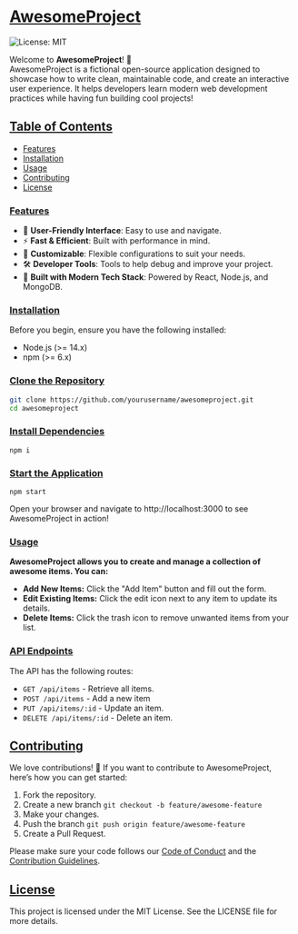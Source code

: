 # <ins>AwesomeProject</ins>

![License: MIT](https://img.shields.io/badge/License-MIT-yellow.svg)

Welcome to **AwesomeProject**! 🎉  
AwesomeProject is a fictional open-source application designed to showcase how to write clean, maintainable code, and create an interactive user experience. It helps developers learn modern web development practices while having fun building cool projects!

## <ins>Table of Contents</ins>

- [Features](#features)
- [Installation](#installation)
- [Usage](#usage)
- [Contributing](#contributing)
- [License](#license)

### <ins>Features</ins>

- 🌟 **User-Friendly Interface**: Easy to use and navigate.
- ⚡ **Fast & Efficient**: Built with performance in mind.
- 🔧 **Customizable**: Flexible configurations to suit your needs.
- 🛠️ **Developer Tools**: Tools to help debug and improve your project.
- 🚀 **Built with Modern Tech Stack**: Powered by React, Node.js, and MongoDB.

### <ins>Installation</ins>

Before you begin, ensure you have the following installed:

- Node.js (>= 14.x)
- npm (>= 6.x)

### <ins>Clone the Repository</ins>

```bash
git clone https://github.com/yourusername/awesomeproject.git
cd awesomeproject
```

### <ins>Install Dependencies</ins>
```
npm i 
```
### <ins>Start the Application</ins>
```
npm start
```
Open your browser and navigate to http://localhost:3000 to see AwesomeProject in action!

### <ins>Usage</ins>

**AwesomeProject allows you to create and manage a collection of awesome items. You can:**

 - **Add New Items:** Click the "Add Item" button and fill out the form.
 - **Edit Existing Items:** Click the edit icon next to any item to update its details.
 - **Delete Items:** Click the trash icon to remove unwanted items from your list.


### <ins>API Endpoints</ins>
The API has the following routes:

 - `GET /api/items` - Retrieve all items.
 - `POST /api/items` - Add a new item
 - `PUT /api/items/:id` - Update an item.
 - `DELETE /api/items/:id` - Delete an item.


## <ins>Contributing</ins>

We love contributions! 🎉 If you want to contribute to AwesomeProject, here’s how you can get started:

1.  Fork the repository.
2.  Create a new branch 
`git checkout -b feature/awesome-feature`
3.  Make your changes.
4.  Push the branch 
`git push origin feature/awesome-feature`
6.  Create a Pull Request.

Please make sure your code follows our  [Code of Conduct](CODE_OF_CONDUCT.md)  and the  [Contribution Guidelines](CONTRIBUTING.md).

## <ins>License</ins>

This project is licensed under the MIT License. See the  LICENSE  file for more details.

    

